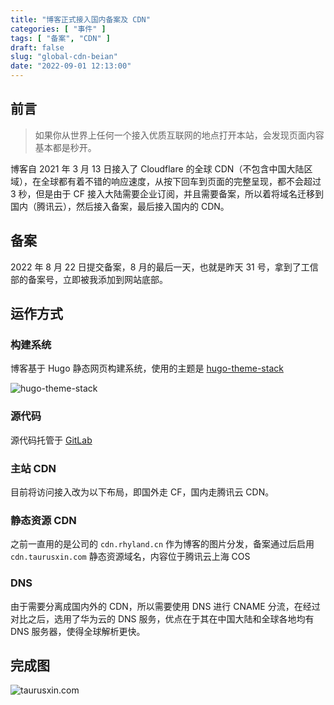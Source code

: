 ```yaml
---
title: "博客正式接入国内备案及 CDN"
categories: [ "事件" ]
tags: [ "备案", "CDN" ]
draft: false
slug: "global-cdn-beian"
date: "2022-09-01 12:13:00"
---
```


## 前言

> 如果你从世界上任何一个接入优质互联网的地点打开本站，会发现页面内容基本都是秒开。

博客自 2021 年 3 月 13 日接入了 Cloudflare 的全球 CDN（不包含中国大陆区域），在全球都有着不错的响应速度，从按下回车到页面的完整呈现，都不会超过 3 秒，但是由于 CF 接入大陆需要企业订阅，并且需要备案，所以着将域名迁移到国内（腾讯云），然后接入备案，最后接入国内的 CDN。

## 备案

2022 年 8 月 22 日提交备案，8 月的最后一天，也就是昨天 31 号，拿到了工信部的备案号，立即被我添加到网站底部。

## 运作方式

### 构建系统

博客基于 Hugo 静态网页构建系统，使用的主题是 [hugo-theme-stack](https://github.com/CaiJimmy/hugo-theme-stack)

![hugo-theme-stack](https://cdn.taurusxin.com/hugo/2022/09/01/hugo-theme-stack.jpg)

### 源代码

源代码托管于 [GitLab](https://gitlab.com/taurusxin/hugo)

### 主站 CDN

目前将访问接入改为以下布局，即国外走 CF，国内走腾讯云 CDN。

### 静态资源 CDN

之前一直用的是公司的 `cdn.rhyland.cn` 作为博客的图片分发，备案通过后启用 `cdn.taurusxin.com` 静态资源域名，内容位于腾讯云上海 COS

### DNS

由于需要分离成国内外的 CDN，所以需要使用 DNS 进行 CNAME 分流，在经过对比之后，选用了华为云的 DNS 服务，优点在于其在中国大陆和全球各地均有 DNS 服务器，使得全球解析更快。

## 完成图

![taurusxin.com](https://cdn.taurusxin.com/hugo/2022/09/01/taurusxin.com.png)
